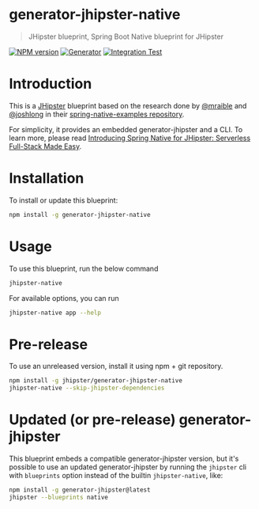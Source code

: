# generator-jhipster-native

> JHipster blueprint, Spring Boot Native blueprint for JHipster

[![NPM version][npm-image]][npm-url]
[![Generator][github-generator-image]][github-generator-url]
[![Integration Test][github-integration-image]][github-integration-url]

# Introduction

This is a [JHipster](https://www.jhipster.tech/) blueprint based on the research done by [@mraible](https://github.com/mraible) and [@joshlong](https://github.com/joshlong) in their [spring-native-examples repository](https://github.com/mraible/spring-native-examples).

For simplicity, it provides an embedded generator-jhipster and a CLI. To learn more, please read [Introducing Spring Native for JHipster: Serverless Full-Stack Made Easy](https://developer.okta.com/blog/2022/03/03/spring-native-jhipster).

# Installation

To install or update this blueprint:

```bash
npm install -g generator-jhipster-native
```

# Usage

To use this blueprint, run the below command

```bash
jhipster-native
```

For available options, you can run

```bash
jhipster-native app --help
```

# Pre-release

To use an unreleased version, install it using npm + git repository.

```bash
npm install -g jhipster/generator-jhipster-native
jhipster-native --skip-jhipster-dependencies
```

# Updated (or pre-release) generator-jhipster

This blueprint embeds a compatible generator-jhipster version, but it's possible to use an updated generator-jhipster by running the `jhipster` cli with `blueprints` option instead of the builtin `jhipster-native`, like:

```bash
npm install -g generator-jhipster@latest
jhipster --blueprints native
```

[npm-image]: https://img.shields.io/npm/v/generator-jhipster-native.svg
[npm-url]: https://npmjs.org/package/generator-jhipster-native
[github-generator-image]: https://github.com/jhipster/generator-jhipster-native/actions/workflows/generator.yml/badge.svg
[github-generator-url]: https://github.com/jhipster/generator-jhipster-native/actions/workflows/generator.yml
[github-integration-image]: https://github.com/jhipster/generator-jhipster-native/actions/workflows/jdl.yml/badge.svg
[github-integration-url]: https://github.com/jhipster/generator-jhipster-native/actions/workflows/jdl.yml
